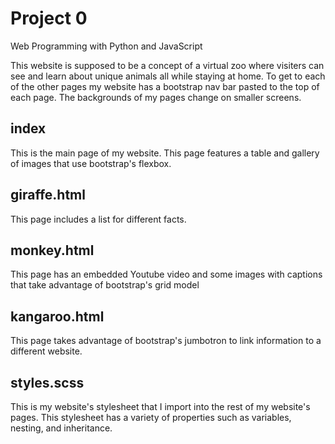 # Project 0

Web Programming with Python and JavaScript

This website is supposed to be a concept of a virtual zoo where visiters can see and learn about unique animals all while staying at home. To get to each of the other pages my website has a bootstrap nav bar pasted to the top of each page. The backgrounds of my pages change on smaller screens.

## index
This is the main page of my website. This page features a table and gallery of images that use bootstrap's flexbox.

## giraffe.html
This page includes a list for different facts.

## monkey.html
This page has an embedded Youtube video and some images with captions that take advantage of bootstrap's grid model

## kangaroo.html
This page takes advantage of bootstrap's jumbotron to link information to a different website.

## styles.scss
This is my website's stylesheet that I import into the rest of my website's pages. This stylesheet has a variety of properties such as variables, nesting, and inheritance.
